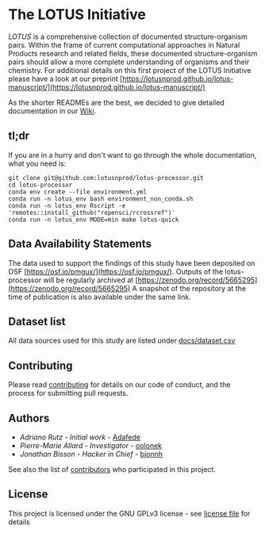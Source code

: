 # The LOTUS Initiative

*LOTUS* is a comprehensive collection of documented structure-organism pairs.
Within the frame of current computational approaches in Natural Products research and related fields, 
these documented structure-organism pairs should allow a more complete understanding of organisms and their chemistry.
For additional details on this first project of the LOTUS Initiative please have a look at our preprint [https://lotusnprod.github.io/lotus-manuscript/](https://lotusnprod.github.io/lotus-manuscript/)

As the shorter READMEs are the best, we decided to give detailed documentation in our [Wiki](https://github.com/lotusnprod/lotus-processor/wiki).

## tl;dr

If you are in a hurry and don't want to go through the whole documentation, what you need is:

```
git clone git@github.com:lotusnprod/lotus-processor.git
cd lotus-processor
conda env create --file environment.yml
conda run -n lotus_env bash environment_non_conda.sh
conda run -n lotus_env Rscript -e 'remotes::install_github("ropensci/rcrossref")'
conda run -n lotus_env MODE=min make lotus-quick
```

## Data Availability Statements

The data used to support the findings of this study have been deposited on OSF [https://osf.io/pmgux/](https://osf.io/pmgux/).
Outputs of the lotus-processor will be regularly archived at [https://zenodo.org/record/5665295](https://zenodo.org/record/5665295)
A snapshot of the repository at the time of publication is also available under the same link.

## Dataset list

All data sources used for this study are listed under [docs/dataset.csv](docs/dataset.csv)

## Contributing

Please read [contributing](CONTRIBUTING.md) for details on our code of conduct, and the process for submitting pull requests.

## Authors

- *Adriano Rutz* - _Initial work_ - [Adafede](https://github.com/Adafede)
- *Pierre-Marie Allard* - _Investigator_ - [oolonek](https://github.com/oolonek)
- *Jonathan Bisson* - _Hacker in Chief_ - [bjonnh](https://github.com/bjonnh)

See also the list of [contributors](https://github.com/lotusnprod/lotus-processor/-/project_members) who participated in this project.

## License

This project is licensed under the GNU GPLv3 license - see [license file](LICENSE.md) for details

